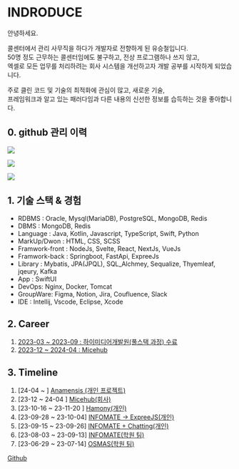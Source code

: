# INDRODUCE

안녕하세요.

콜센터에서 관리 사무직을 하다가 개발자로 전향하게 된 유승철입니다.  
50명 정도 근무하는 콜센터임에도 불구하고, 전상 프로그램하나 쓰지 않고,  
엑셀로 모든 업무를 처리하려는 회사 시스템을 개선하고자 개발 공부를 시작하게 되었습니다.  

주로 클린 코드 및 기술의 최적화에 관심이 많고, 새로운 기술,   
프레임워크과 알고 있는 패러다임과 다른 내용의 신선한 정보를 습득하는 것을 좋아합니다.


## 0. github 관리 이력

![](github-2024.jpg)

![](github-2023.jpg)

![](github-2022.jpg)


## 1. 기술 스택 & 경험
- RDBMS : Oracle, Mysql(MariaDB), PostgreSQL, MongoDB, Redis
- DBMS : MongoDB, Redis
- Language : Java, Kotlin, Javascript, TypeScript, Swift, Python
- MarkUp/Dwon : HTML, CSS, SCSS
- Framwork-front : NodeJs, Svelte, React, NextJs, VueJs
- Framwork-back : Springboot, FastApi, ExpreeJs
- Library : Mybatis, JPA(JPQL), SQL_Alchmey, Sequalize, Thyemleaf, jqeury, Kafka
- App : SwiftUI
- DevOps: Nginx, Docker, Tomcat
- GroupWare: Figma, Notion, Jira, Coufluence, Slack
- IDE : Intellij, Vscode, Eclipse, Xcode

## 2. Career
1. [2023-03 ~ 2023-09 : 하이미디어개발원(풀스택 과정) 수료](23032309.md)
2. [2023-12 ~ 2024-04 : Micehub](02-Micehub.md)

## 3. Timeline
1. [24-04 ~ ] [Anamensis (개인 프로젝트)](project-Anamensis.md)
2. [23-12 ~ 24-04 ] [Micehub(회사)](02-Micehub.md)
3. [23-10-16 ~ 23-11-20 ] [Hamony(개인)](Hamony.md)
4. [23-09-28 ~ 23-10-04] [INFOMATE -> ExpreeJS(개인)](Express-INFOMATE.md) 
5. [23-09-15 ~ 23-09-26] [INFOMATE + Chatting(개인)](Kafka-MongoDB-INFOMATE.md)
6. [23-08-03 ~ 23-09-13] [INFOMATE(학원 팀)](02-INFOMATE.md)
7. [23-06-29 ~ 23-07-14] [OSMAS(학원 팀)](01-OSMAS.md)

<seealso>
    <category ref="git">
        <a href="https://github.com/ardi-orrorin">Github</a>
    </category>
</seealso>